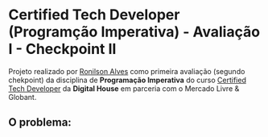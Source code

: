 # Certified Tech Developer (Programção Imperativa) - Avaliação I - Checkpoint II

Projeto realizado por [Ronilson Alves](https://linkedin.com/in/ronilsonalves) como primeira avaliação (segundo chekpoint) da disciplina de <strong>Programação Imperativa</strong> do curso [Certified Tech Developer](https://www.digitalhouse.com/br/bolsas/certifiedtechdeveloper#:~:text=%E2%80%9CCertified%20Tech%20Developer%E2%80%9D%20%C3%A9%20uma%20carreira%20pensada%20e,mundo.%20Forma%C3%A7%C3%A3o%20certificada%20pelas%20empresas%20l%C3%ADderes%20da%20regi%C3%A3o.) da <strong>Digital House</strong> em parceria com o Mercado Livre & Globant.

## O problema:
